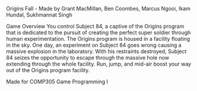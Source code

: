Origins Fall - Made by Grant MacMillan, Ben Coombes, Marcus Ngooi, Ikam Hundal, Sukhmannat Singh

Game Overview
  You control Subject 84, a captive of the Origins program that is dedicated to the pursuit of creating the perfect super soldier through human experimentation. The Origins     program is housed in a facility floating in the sky. One day, an experiment on Subject 84 goes wrong causing a massive explosion in the laboratory. With his restraints destroyed, Subject 84 seizes the opportunity to escape through the massive hole now extending through the whole facility. Run, jump, and mid-air boost your way out of the Origins program facility. 

Made for COMP305 Game Programming I
